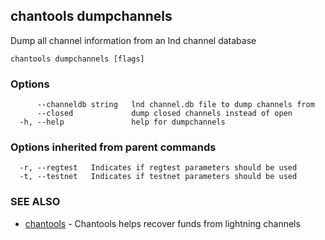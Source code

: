 ## chantools dumpchannels

Dump all channel information from an lnd channel database

```
chantools dumpchannels [flags]
```

### Options

```
      --channeldb string   lnd channel.db file to dump channels from
      --closed             dump closed channels instead of open
  -h, --help               help for dumpchannels
```

### Options inherited from parent commands

```
  -r, --regtest   Indicates if regtest parameters should be used
  -t, --testnet   Indicates if testnet parameters should be used
```

### SEE ALSO

* [chantools](chantools.md)	 - Chantools helps recover funds from lightning channels

